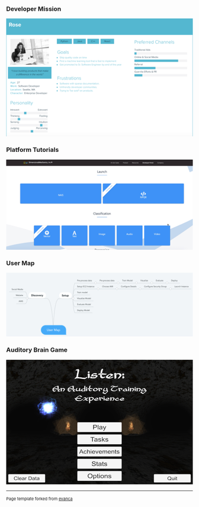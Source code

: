 ### Developer Mission ### 

[![Image](images/DevPersona.png?raw=true)](https://ddavis-100.github.io/UX_Portfolio/projects/DevPersona.md)


### Platform Tutorials ### 

[![Image](images/DevTutorialsImg.png?raw=true)](https://ddavis-100.github.io/UX_Portfolio/projects/PlatformTutorials.md)


### User Map ###

[![Image](images/UserMap.png?raw=true)](https://ddavis-100.github.io/UX_Portfolio/projects/UserMap.md)


### Auditory Brain Game ###

[![Image](images/AudBrainGame.jpg?raw=true)](https://ddavis-100.github.io/UX_Portfolio/projects/AudBrainGame/index.md)

---
<p style="font-size:11px">Page template forked from <a href="https://github.com/evanca/quick-portfolio">evanca</a></p>
<!-- Remove above link if you don't want to attibute -->
